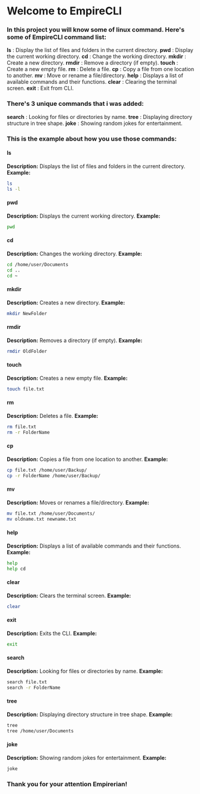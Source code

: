 # Welcome to EmpireCLI
### In this project you will know some of linux command. Here's some of EmpireCLI command list:
**ls**      : Display the list of files and folders in the current directory.
**pwd**     : Display the current working directory.
**cd**      : Change the working directory.
**mkdir**   : Create a new directory.
**rmdir**   : Remove a directory (if empty).
**touch**   : Create a new empty file.
**rm**      : Delete a file.
**cp**      : Copy a file from one location to another.
**mv**      : Move or rename a file/directory.
**help**    : Displays a list of available commands and their functions.
**clear**   : Clearing the terminal screen.
**exit**    : Exit from CLI.

### There's 3 unique commands that i was added:
**search**    : Looking for files or directories by name.
**tree**      : Displaying directory structure in tree shape.
**joke**      : Showing random jokes for entertainment.

### This is the example about how you use those commands:
#### **ls**
**Description:** Displays the list of files and folders in the current directory.
**Example:**
```bash
ls
ls -l
```

#### **pwd**
**Description:** Displays the current working directory.
**Example:**
```bash
pwd
```

#### **cd**
**Description:** Changes the working directory.
**Example:**
```bash
cd /home/user/Documents
cd ..
cd ~
```

#### **mkdir**
**Description:** Creates a new directory.
**Example:**
```bash
mkdir NewFolder
```

#### **rmdir**
**Description:** Removes a directory (if empty).
**Example:**
```bash
rmdir OldFolder
```

#### **touch**
**Description:** Creates a new empty file.
**Example:**
```bash
touch file.txt
```

#### **rm**
**Description:** Deletes a file.
**Example:**
```bash
rm file.txt
rm -r FolderName
```

#### **cp**
**Description:** Copies a file from one location to another.
**Example:**
```bash
cp file.txt /home/user/Backup/
cp -r FolderName /home/user/Backup/
```

#### **mv**
**Description:** Moves or renames a file/directory.
**Example:**
```bash
mv file.txt /home/user/Documents/
mv oldname.txt newname.txt
```

#### **help**
**Description:** Displays a list of available commands and their functions.
**Example:**
```bash
help
help cd
```

#### **clear**
**Description:** Clears the terminal screen.
**Example:**
```bash
clear
```

#### **exit**
**Description:** Exits the CLI.
**Example:**
```bash
exit
```

#### **search**
**Description:** Looking for files or directories by name.
**Example:**
```bash
search file.txt
search -r FolderName
```

#### **tree**
**Description:** Displaying directory structure in tree shape.
**Example:**
```bash
tree
tree /home/user/Documents
```

#### **joke**
**Description:** Showing random jokes for entertainment.
**Example:**
```bash
joke
```

### Thank you for your attention Empirerian!


